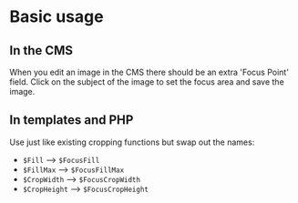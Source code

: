# Basic usage

## In the CMS

When you edit an image in the CMS there should be an extra 'Focus Point' field. Click on the subject of the image to set the focus area and save the image.

## In templates and PHP

Use just like existing cropping functions but swap out the names:

- `$Fill` --> `$FocusFill`
- `$FillMax` --> `$FocusFillMax`
- `$CropWidth` --> `$FocusCropWidth`
- `$CropHeight` --> `$FocusCropHeight`
